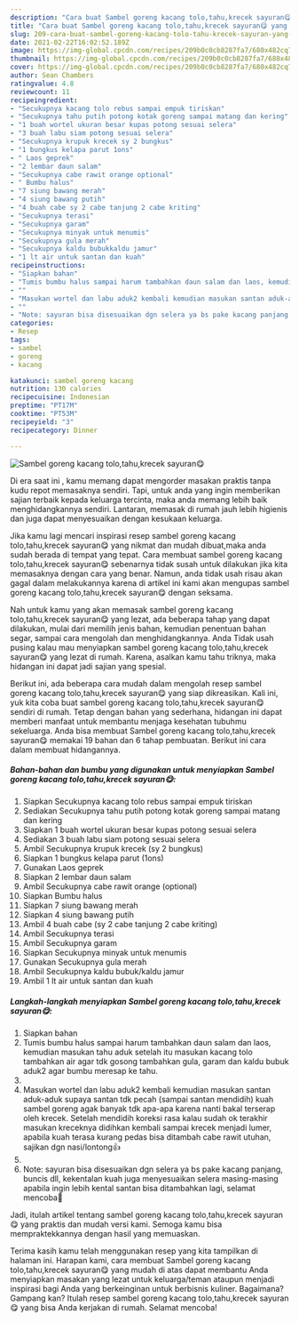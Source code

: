 ```yaml
---
description: "Cara buat Sambel goreng kacang tolo,tahu,krecek sayuran😋 yang lezat Untuk Jualan"
title: "Cara buat Sambel goreng kacang tolo,tahu,krecek sayuran😋 yang lezat Untuk Jualan"
slug: 209-cara-buat-sambel-goreng-kacang-tolo-tahu-krecek-sayuran-yang-lezat-untuk-jualan
date: 2021-02-22T16:02:52.189Z
image: https://img-global.cpcdn.com/recipes/209b0c0cb8287fa7/680x482cq70/sambel-goreng-kacang-tolotahukrecek-sayuran😋-foto-resep-utama.jpg
thumbnail: https://img-global.cpcdn.com/recipes/209b0c0cb8287fa7/680x482cq70/sambel-goreng-kacang-tolotahukrecek-sayuran😋-foto-resep-utama.jpg
cover: https://img-global.cpcdn.com/recipes/209b0c0cb8287fa7/680x482cq70/sambel-goreng-kacang-tolotahukrecek-sayuran😋-foto-resep-utama.jpg
author: Sean Chambers
ratingvalue: 4.8
reviewcount: 11
recipeingredient:
- "Secukupnya kacang tolo rebus sampai empuk tiriskan"
- "Secukupnya tahu putih potong kotak goreng sampai matang dan kering"
- "1 buah wortel ukuran besar kupas potong sesuai selera"
- "3 buah labu siam potong sesuai selera"
- "Secukupnya krupuk krecek sy 2 bungkus"
- "1 bungkus kelapa parut 1ons"
- " Laos geprek"
- "2 lembar daun salam"
- "Secukupnya cabe rawit orange optional"
- " Bumbu halus"
- "7 siung bawang merah"
- "4 siung bawang putih"
- "4 buah cabe sy 2 cabe tanjung 2 cabe kriting"
- "Secukupnya terasi"
- "Secukupnya garam"
- "Secukupnya minyak untuk menumis"
- "Secukupnya gula merah"
- "Secukupnya kaldu bubukkaldu jamur"
- "1 lt air untuk santan dan kuah"
recipeinstructions:
- "Siapkan bahan"
- "Tumis bumbu halus sampai harum tambahkan daun salam dan laos, kemudian masukan tahu aduk setelah itu masukan kacang tolo tambahkan air agar tdk gosong tambahkan gula, garam dan kaldu bubuk aduk2 agar bumbu meresap ke tahu."
- ""
- "Masukan wortel dan labu aduk2 kembali kemudian masukan santan aduk-aduk supaya santan tdk pecah (sampai santan mendidih) kuah sambel goreng agak banyak tdk apa-apa karena nanti bakal terserap oleh krecek. Setelah mendidih koreksi rasa kalau sudah ok terakhir masukan kreceknya didihkan kembali sampai krecek menjadi lumer, apabila kuah terasa kurang pedas bisa ditambah cabe rawit utuhan, sajikan dgn nasi/lontong👍"
- ""
- "Note: sayuran bisa disesuaikan dgn selera ya bs pake kacang panjang, buncis dll, kekentalan kuah juga menyesuaikan selera masing-masing apabila ingin lebih kental santan bisa ditambahkan lagi, selamat mencoba🙏"
categories:
- Resep
tags:
- sambel
- goreng
- kacang

katakunci: sambel goreng kacang 
nutrition: 130 calories
recipecuisine: Indonesian
preptime: "PT17M"
cooktime: "PT53M"
recipeyield: "3"
recipecategory: Dinner

---
```



![Sambel goreng kacang tolo,tahu,krecek sayuran😋](https://img-global.cpcdn.com/recipes/209b0c0cb8287fa7/680x482cq70/sambel-goreng-kacang-tolotahukrecek-sayuran😋-foto-resep-utama.jpg)

Di era  saat ini , kamu memang dapat mengorder masakan praktis tanpa kudu repot memasaknya sendiri. Tapi, untuk anda yang ingin memberikan sajian terbaik kepada keluarga tercinta, maka anda memang lebih baik menghidangkannya sendiri. Lantaran, memasak di rumah jauh lebih higienis dan juga dapat menyesuaikan dengan kesukaan keluarga.

Jika kamu lagi mencari inspirasi resep sambel goreng kacang tolo,tahu,krecek sayuran😋 yang nikmat dan mudah dibuat,maka anda sudah berada di tempat yang tepat. Cara membuat sambel goreng kacang tolo,tahu,krecek sayuran😋  sebenarnya tidak susah untuk dilakukan jika kita memasaknya dengan cara yang benar. Namun, anda tidak usah risau akan gagal dalam melakukannya 
karena di artikel ini kami akan mengupas sambel goreng kacang tolo,tahu,krecek sayuran😋 dengan seksama.  



Nah untuk kamu yang akan memasak sambel goreng kacang tolo,tahu,krecek sayuran😋 yang lezat, ada beberapa tahap yang dapat dilakukan, mulai dari memilih jenis bahan, kemudian penentuan bahan segar, sampai cara mengolah dan menghidangkannya. Anda Tidak usah pusing kalau mau menyiapkan sambel goreng kacang tolo,tahu,krecek sayuran😋 yang lezat di rumah. Karena, asalkan kamu  tahu triknya, maka hidangan ini dapat jadi sajian yang spesial.

Berikut ini, ada beberapa cara mudah dalam mengolah resep sambel goreng kacang tolo,tahu,krecek sayuran😋 yang siap dikreasikan. Kali ini, yuk kita coba buat sambel goreng kacang tolo,tahu,krecek sayuran😋 sendiri di rumah. Tetap dengan bahan yang sederhana, hidangan ini dapat memberi manfaat untuk membantu menjaga kesehatan tubuhmu sekeluarga. Anda bisa membuat Sambel goreng kacang tolo,tahu,krecek sayuran😋 memakai 19 bahan dan 6 tahap pembuatan. Berikut ini cara dalam membuat hidangannya.

<!--inarticleads1-->

##### Bahan-bahan dan bumbu yang digunakan untuk menyiapkan Sambel goreng kacang tolo,tahu,krecek sayuran😋:

1. Siapkan Secukupnya kacang tolo rebus sampai empuk tiriskan
1. Sediakan Secukupnya tahu putih potong kotak goreng sampai matang dan kering
1. Siapkan 1 buah wortel ukuran besar kupas potong sesuai selera
1. Sediakan 3 buah labu siam potong sesuai selera
1. Ambil Secukupnya krupuk krecek (sy 2 bungkus)
1. Siapkan 1 bungkus kelapa parut (1ons)
1. Gunakan  Laos geprek
1. Siapkan 2 lembar daun salam
1. Ambil Secukupnya cabe rawit orange (optional)
1. Siapkan  Bumbu halus
1. Siapkan 7 siung bawang merah
1. Siapkan 4 siung bawang putih
1. Ambil 4 buah cabe (sy 2 cabe tanjung 2 cabe kriting)
1. Ambil Secukupnya terasi
1. Ambil Secukupnya garam
1. Siapkan Secukupnya minyak untuk menumis
1. Gunakan Secukupnya gula merah
1. Ambil Secukupnya kaldu bubuk/kaldu jamur
1. Ambil 1 lt air untuk santan dan kuah




<!--inarticleads2-->

##### Langkah-langkah menyiapkan Sambel goreng kacang tolo,tahu,krecek sayuran😋:

1. Siapkan bahan
1. Tumis bumbu halus sampai harum tambahkan daun salam dan laos, kemudian masukan tahu aduk setelah itu masukan kacang tolo tambahkan air agar tdk gosong tambahkan gula, garam dan kaldu bubuk aduk2 agar bumbu meresap ke tahu.
1. 
1. Masukan wortel dan labu aduk2 kembali kemudian masukan santan aduk-aduk supaya santan tdk pecah (sampai santan mendidih) kuah sambel goreng agak banyak tdk apa-apa karena nanti bakal terserap oleh krecek. Setelah mendidih koreksi rasa kalau sudah ok terakhir masukan kreceknya didihkan kembali sampai krecek menjadi lumer, apabila kuah terasa kurang pedas bisa ditambah cabe rawit utuhan, sajikan dgn nasi/lontong👍
1. 
1. Note: sayuran bisa disesuaikan dgn selera ya bs pake kacang panjang, buncis dll, kekentalan kuah juga menyesuaikan selera masing-masing apabila ingin lebih kental santan bisa ditambahkan lagi, selamat mencoba🙏




Jadi, itulah artikel tentang  sambel goreng kacang tolo,tahu,krecek sayuran😋  yang praktis dan mudah versi kami. Semoga kamu bisa mempraktekkannya dengan hasil yang memuaskan. 

Terima kasih kamu telah menggunakan resep yang kita tampilkan di halaman ini. Harapan kami, cara membuat  Sambel goreng kacang tolo,tahu,krecek sayuran😋 yang mudah di atas dapat membantu Anda menyiapkan masakan yang lezat untuk keluarga/teman ataupun menjadi inspirasi bagi Anda yang berkeinginan untuk berbisnis kuliner. Bagaimana? Gampang kan? Itulah resep sambel goreng kacang tolo,tahu,krecek sayuran😋 yang bisa Anda kerjakan di rumah. Selamat mencoba!

